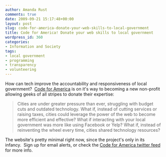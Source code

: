 ```yaml
---
author: Amanda Rust
comments: true
date: 2009-09-21 15:17:48+00:00
layout: post
slug: code-for-america-donate-your-web-skills-to-local-government
title: Code for America! Donate your web skills to local government
wordpress_id: 360
categories:
- Information and Society
tags:
- local government
- programming
- transparency
- volunteering
---
```


How can tech improve the accountability and responsiveness of local government?  [Code for America](http://codeforamerica.org/) is on it's way to becoming a new non-profit allowing geeks of all stripes to donate their expertise:


> Cities are under greater pressure than ever, struggling with budget cuts and outdated technology. What if, instead of cutting services or raising taxes, cities could leverage the power of the web to become more efficient and effective? What if interacting with your local government was more like using Facebook or Yelp? What if, instead of reinventing the wheel every time, cities shared technology resources?


The website's pretty minimal right now, since the project's only in its infancy.  Sign up for email alerts, or check the [Code for America twitter feed](http://twitter.com/codeforamerica) for more info.
